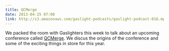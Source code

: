 ```yaml
---
title: QCMerge
date: 2013-04-25 07:00
link: http://s3.amazonaws.com/gaslight-podcasts/gaslight-podcast-016.mp3
---
```


We packed the room with Gaslighters this week to talk about an upcoming conference
called <a href="http://qcmerge.com">QCMerge</a>. We discus the origins of the
conference and some of the exciting things in store for this year.

